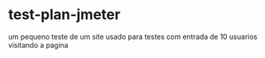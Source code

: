 # test-plan-jmeter
um pequeno teste de um site usado para testes com entrada de 10 usuarios visitando a pagina
